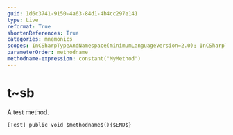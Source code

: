 ```yaml
---
guid: 1d6c3741-9150-4a63-84d1-4b4cc297e141
type: Live
reformat: True
shortenReferences: True
categories: mnemonics
scopes: InCSharpTypeAndNamespace(minimumLanguageVersion=2.0); InCSharpTypeMember(minimumLanguageVersion=2.0)
parameterOrder: methodname
methodname-expression: constant("MyMethod")
---
```


# t~sb

A test method.

```
[Test] public void $methodname$(){$END$}
```
